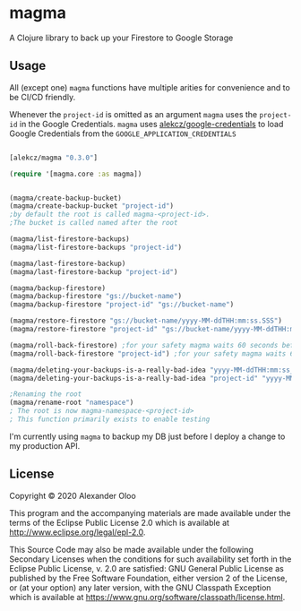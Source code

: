 # magma

A Clojure library to back up your Firestore to Google Storage

## Usage

All (except one) `magma` functions have multiple arities for convenience and to be CI/CD friendly. 

Whenever the `project-id` is omitted as an argument `magma` uses the `project-id` in the Google Credentials.
`magma` uses [alekcz/google-credentials](https://github.com/alekcz/google-credentials) to load Google Credentials from the `GOOGLE_APPLICATION_CREDENTIALS`


```clojure 

[alekcz/magma "0.3.0"]

(require '[magma.core :as magma])


(magma/create-backup-bucket)
(magma/create-backup-bucket "project-id")
;by default the root is called magma-<project-id>. 
;The bucket is called named after the root

(magma/list-firestore-backups)
(magma/list-firestore-backups "project-id")

(magma/last-firestore-backup)
(magma/last-firestore-backup "project-id")

(magma/backup-firestore)
(magma/backup-firestore "gs://bucket-name")
(magma/backup-firestore "project-id" "gs://bucket-name")

(magma/restore-firestore "gs://bucket-name/yyyy-MM-ddTHH:mm:ss.SSS")
(magma/restore-firestore "project-id" "gs://bucket-name/yyyy-MM-ddTHH:mm:ss.SSS")

(magma/roll-back-firestore) ;for your safety magma waits 60 seconds before starting the roll back
(magma/roll-back-firestore "project-id") ;for your safety magma waits 60 seconds before starting the roll back

(magma/deleting-your-backups-is-a-really-bad-idea "yyyy-MM-ddTHH:mm:ss_SSS")
(magma/deleting-your-backups-is-a-really-bad-idea "project-id" "yyyy-MM-ddTHH:mm:ss_SSS")

;Renaming the root
(magma/rename-root "namespace")
; The root is now magma-namespace-<project-id>
; This function primarily exists to enable testing
```

I'm currently using `magma` to backup my DB just before I deploy a change to my production API.

## License

Copyright © 2020 Alexander Oloo

This program and the accompanying materials are made available under the
terms of the Eclipse Public License 2.0 which is available at
http://www.eclipse.org/legal/epl-2.0.

This Source Code may also be made available under the following Secondary
Licenses when the conditions for such availability set forth in the Eclipse
Public License, v. 2.0 are satisfied: GNU General Public License as published by
the Free Software Foundation, either version 2 of the License, or (at your
option) any later version, with the GNU Classpath Exception which is available
at https://www.gnu.org/software/classpath/license.html.

